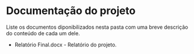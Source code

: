 # Documentação do projeto

Liste os documentos diponibilizados nesta pasta com uma breve descrição do conteúdo de cada um dele.

* Relatório Final.docx - Relatório do projeto.


